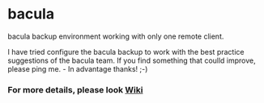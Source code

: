 # bacula
bacula backup environment working with only one remote client.

I have tried configure the bacula backup to work with the best practice suggestions of the bacula team. If you find something that coulld improve, please ping me. - In advantage thanks! ;-)


### For more details, please look [Wiki](https://github.com/rsftsi/bacula/wiki)

